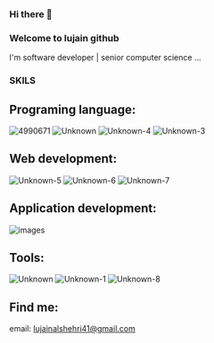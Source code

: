 ### Hi there 👋

### Welcome to lujain github

I'm software developer | senior computer science ...

### SKILS 

## Programing language:

![4990671](https://github.com/Lujain41/Lujain41/assets/90094489/26bcbf80-46fd-46bd-af09-76d91c8ec206)
![Unknown](https://github.com/Lujain41/Lujain41/assets/90094489/c8a806c4-343b-49c0-86a8-f740e971132d)
![Unknown-4](https://github.com/Lujain41/Lujain41/assets/90094489/19af314f-5624-4301-8ee5-12b8555a3556)
![Unknown-3](https://github.com/Lujain41/Lujain41/assets/90094489/7e9eeaa4-8608-49d3-8fd1-7d22ebd407b8)

## Web development:
![Unknown-5](https://github.com/Lujain41/Lujain41/assets/90094489/e3c407b0-787b-4af4-9a15-6df3cf3870c5)
![Unknown-6](https://github.com/Lujain41/Lujain41/assets/90094489/9dc3ee70-ea51-431c-a42f-85b0642cb4a8)
![Unknown-7](https://github.com/Lujain41/Lujain41/assets/90094489/965b2aa4-7c83-4b58-9365-34ec3bff46d1)


## Application development:

![images](https://github.com/Lujain41/Lujain41/assets/90094489/be8c39e9-96a3-4b83-b763-5856e4d91ae0)


## Tools:
![Unknown](https://github.com/Lujain41/Lujain41/assets/90094489/512a6f7e-263e-496b-9f58-0ff25c1bfe92)
![Unknown-1](https://github.com/Lujain41/Lujain41/assets/90094489/d74d8c60-8482-4894-9599-c3bf18b86b5c)
![Unknown-8](https://github.com/Lujain41/Lujain41/assets/90094489/83ffc2a1-98e3-4a7c-b498-7c792b5e71bc)




## Find me:
email: lujainalshehri41@gmail.com
